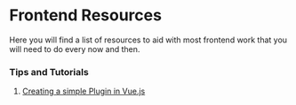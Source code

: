 # Frontend Resources

Here you will find a list of resources to aid with most frontend work that you will need to do every now and then.

### Tips and Tutorials

1. [Creating a simple Plugin in Vue.js](https://www.codementor.io/chidieberennadi558/how-to-create-a-plugin-in-vue-js-ehdmg125e)